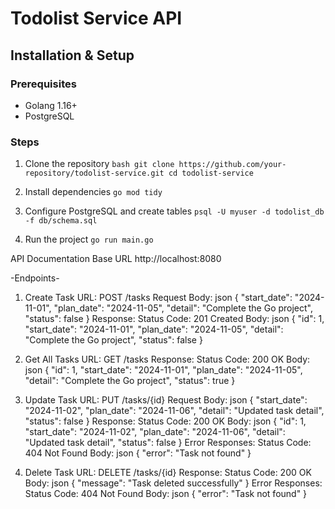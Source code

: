 # Todolist Service API

## Installation & Setup

### Prerequisites

- Golang 1.16+
- PostgreSQL

### Steps

1. Clone the repository
   `bash
git clone https://github.com/your-repository/todolist-service.git
cd todolist-service`

2. Install dependencies
   `go mod tidy`

3. Configure PostgreSQL and create tables
   `psql -U myuser -d todolist_db -f db/schema.sql`

4. Run the project
   `go run main.go`

API Documentation
Base URL
http://localhost:8080

-Endpoints-

1. Create Task
   URL: POST /tasks
   Request Body:
   json
   {
   "start_date": "2024-11-01",
   "plan_date": "2024-11-05",
   "detail": "Complete the Go project",
   "status": false
   }
   Response:
   Status Code: 201 Created
   Body:
   json
   {
   "id": 1,
   "start_date": "2024-11-01",
   "plan_date": "2024-11-05",
   "detail": "Complete the Go project",
   "status": false
   }

2. Get All Tasks
   URL: GET /tasks
   Response:
   Status Code: 200 OK
   Body:
   json
   {
   "id": 1,
   "start_date": "2024-11-01",
   "plan_date": "2024-11-05",
   "detail": "Complete the Go project",
   "status": true
   }
3. Update Task
   URL: PUT /tasks/{id}
   Request Body:
   json
   {
   "start_date": "2024-11-02",
   "plan_date": "2024-11-06",
   "detail": "Updated task detail",
   "status": false
   }
   Response:
   Status Code: 200 OK
   Body:
   json
   {
   "id": 1,
   "start_date": "2024-11-02",
   "plan_date": "2024-11-06",
   "detail": "Updated task detail",
   "status": false
   }
   Error Responses:
   Status Code: 404 Not Found
   Body:
   json
   {
   "error": "Task not found"
   }
4. Delete Task
   URL: DELETE /tasks/{id}
   Response:
   Status Code: 200 OK
   Body:
   json
   {
   "message": "Task deleted successfully"
   }
   Error Responses:
   Status Code: 404 Not Found
   Body:
   json
   {
   "error": "Task not found"
   }
